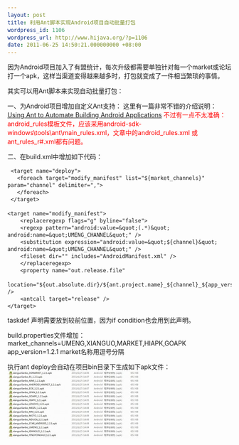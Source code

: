 ```yaml
---
layout: post
title: 利用Ant脚本实现Android项目自动批量打包
wordpress_id: 1106
wordpress_url: http://www.hijava.org/?p=1106
date: 2011-06-25 14:50:21.000000000 +08:00
---
```

因为Android项目加入了有盟统计，每次升级都需要单独针对每一个market或论坛打一个apk，这样当渠道变得越来越多时，打包就变成了一件相当繁琐的事情。

其实可以用Ant脚本来实现自动批量打包：

一、为Android项目增加自定义Ant支持：
这里有一篇非常不错的介绍说明：  
<a href="https://www.readability.com/articles/bpyzsmet" target="_blank">Using Ant to Automate Building Android Applications</a>
<span style="color: #ff0000;">不过有一点不太准确：android_rules模板文件，应该采用android-sdk-windows\tools\ant\main_rules.xml，文章中的android_rules.xml 或 ant_rules_r#.xml都有问题。</span>

二、在build.xml中增加如下代码：
	<taskdef resource="net/sf/antcontrib/antcontrib.properties">
	  <classpath>
		<pathelement location="lib/ant-contrib-1.0b3.jar"/>
	  </classpath>
	</taskdef>
	 
	 
	 <target name="deploy">
	   <foreach target="modify_manifest" list="${market_channels}" param="channel" delimiter=",">
	   </foreach>
	 </target>

	<target name="modify_manifest">
		<replaceregexp flags="g" byline="false">
		<regexp pattern="android:value=&quot;(.*)&quot; android:name=&quot;UMENG_CHANNEL&quot;" />
		<substitution expression="android:value=&quot;${channel}&quot; android:name=&quot;UMENG_CHANNEL&quot;" />
		<fileset dir="" includes="AndroidManifest.xml" />
		</replaceregexp>
		<property name="out.release.file"
					  location="${out.absolute.dir}/${ant.project.name}_${channel}_${app_version}.apk" />
		<antcall target="release" />  
	</target>
taskdef 声明需要放到较前位置，因为if condition也会用到此声明。

build.properties文件增加：
	market_channels=UMENG,XIANGUO,MARKET,HIAPK,GOAPK
	app_version=1.2.1
market名称用逗号分隔

执行ant deploy会自动在项目bin目录下生成如下apk文件：
<a href="/uploads/2011/06/ant-apks.jpg"><img src="/uploads/2011/06/ant-apks-300x152.jpg" alt="" title="ant-apks" width="300" height="152" class="alignnone size-medium wp-image-1107" /></a>
